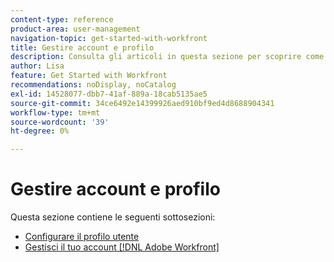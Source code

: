 ```yaml
---
content-type: reference
product-area: user-management
navigation-topic: get-started-with-workfront
title: Gestire account e profilo
description: Consulta gli articoli in questa sezione per scoprire come gestire il tuo account e il tuo profilo utente  [!DNL Workfront] .
author: Lisa
feature: Get Started with Workfront
recommendations: noDisplay, noCatalog
exl-id: 14528077-dbb7-41af-889a-18cab5135ae5
source-git-commit: 34ce6492e14399926aed910bf9ed4d8688904341
workflow-type: tm+mt
source-wordcount: '39'
ht-degree: 0%

---
```


# Gestire account e profilo

Questa sezione contiene le seguenti sottosezioni:

* [Configurare il profilo utente](../../workfront-basics/manage-your-account-and-profile/configuring-your-user-profile/configure-user-profile.md)
* [Gestisci il tuo account  [!DNL Adobe Workfront] ](../../workfront-basics/manage-your-account-and-profile/managing-your-workfront-account/manage-workfront-account.md)

